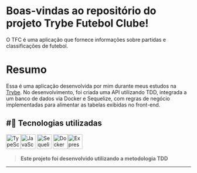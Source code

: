 # Boas-vindas ao repositório do projeto Trybe Futebol Clube!

O TFC é uma aplicação que fornece informações sobre partidas e classificações de futebol.

# Resumo

Essa é uma aplicação desenvolvida por mim durante meus estudos na [Trybe](https://www.betrybe.com).
No desenvolvimento, foi criada uma API utilizando TDD, integrada a um banco de dados via Docker e Sequelize, com regras de negócio implementadas para alimentar as tabelas exibidas no front-end.

#🚀 Tecnologias utilizadas
---
<img src="https://cdn.jsdelivr.net/gh/devicons/devicon/icons/typescript/typescript-original.svg" alt="TypeScript" width="40" height="40"/><img src="https://cdn.jsdelivr.net/gh/devicons/devicon/icons/javascript/javascript-original.svg" alt="JavaScript" width="40" height="40"/> <img src="https://cdn.jsdelivr.net/gh/devicons/devicon/icons/sequelize/sequelize-original.svg" alt="Sequelize" width="40" height="40"/>  <img src="https://cdn.jsdelivr.net/gh/devicons/devicon/icons/docker/docker-original.svg" alt="Docker" width="40" height="40"/><img src="https://cdn.jsdelivr.net/gh/devicons/devicon/icons/express/express-original.svg" alt="Express" width="40" height="40"/>

> **Este projeto foi desenvolvido utilizando a metodologia TDD**
---
